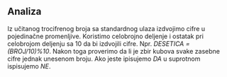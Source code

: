 ## Analiza

Iz učitanog trocifrenog broja sa standardnog ulaza izdvojimo cifre u pojedinačne promenljive. Koristimo celobrojno deljenje i ostatak pri celobrojom deljenju sa 10 da bi izdvojili cifre. Npr. *DESETICA = (BROJ/10)%10*. Nakon toga proverimo da li je zbir kubova svake zasebne cifre jednak unesenom broju. Ako jeste ipisujemo *DA* u suprotnom ispisujemo *NE*.
